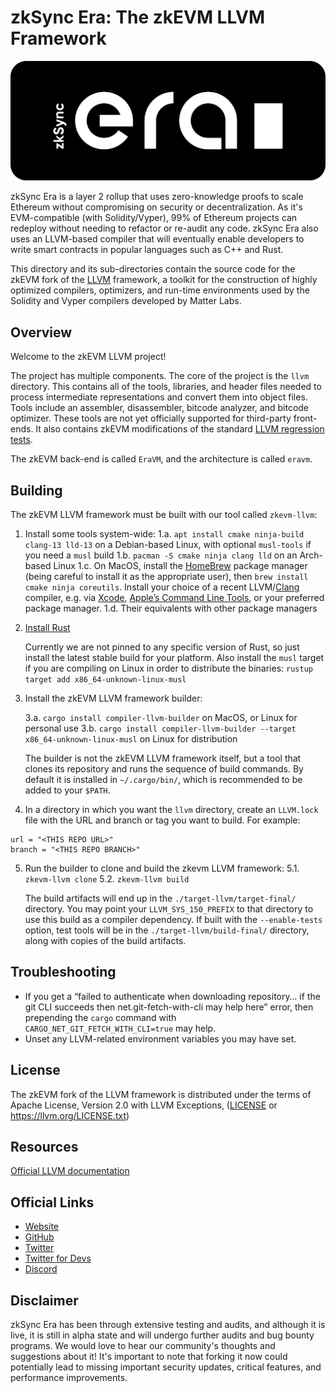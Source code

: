 # zkSync Era: The zkEVM LLVM Framework

[![Logo](eraLogo.svg)](https://zksync.io/)

zkSync Era is a layer 2 rollup that uses zero-knowledge proofs to scale Ethereum without compromising on security
or decentralization. As it's EVM-compatible (with Solidity/Vyper), 99% of Ethereum projects can redeploy without
needing to refactor or re-audit any code. zkSync Era also uses an LLVM-based compiler that will eventually enable
developers to write smart contracts in popular languages such as C++ and Rust.

This directory and its sub-directories contain the source code for the zkEVM fork of the [LLVM](https://llvm.org) framework,
a toolkit for the construction of highly optimized compilers, optimizers, and run-time environments
used by the Solidity and Vyper compilers developed by Matter Labs.

## Overview

Welcome to the zkEVM LLVM project!

The project has multiple components. The core of the project is
the `llvm` directory. This contains all of the tools, libraries, and header
files needed to process intermediate representations and convert them into
object files. Tools include an assembler, disassembler, bitcode analyzer, and
bitcode optimizer. These tools are not yet officially supported for third-party front-ends.
It also contains zkEVM modifications of the standard [LLVM regression tests](https://llvm.org/docs/TestingGuide.html#regression-tests).

The zkEVM back-end is called `EraVM`, and the architecture is called `eravm`.


## Building


The zkEVM LLVM framework must be built with our tool called `zkevm-llvm`:


1. Install some tools system-wide:
   1.a. `apt install cmake ninja-build clang-13 lld-13` on a Debian-based Linux, with optional `musl-tools` if you need a `musl` build
   1.b. `pacman -S cmake ninja clang lld` on an Arch-based Linux
   1.c. On MacOS, install the [HomeBrew](https://brew.sh) package manager (being careful to install it as the appropriate user), then `brew install cmake ninja coreutils`. Install your choice of a recent LLVM/[Clang](https://clang.llvm.org) compiler, e.g. via [Xcode](https://developer.apple.com/xcode/), [Apple’s Command Line Tools](https://developer.apple.com/library/archive/technotes/tn2339/_index.html), or your preferred package manager.
   1.d. Their equivalents with other package managers

2. [Install Rust](https://www.rust-lang.org/tools/install)

   Currently we are not pinned to any specific version of Rust, so just install the latest stable build for your platform.
   Also install the `musl` target if you are compiling on Linux in order to distribute the binaries:
   `rustup target add x86_64-unknown-linux-musl`

3. Install the zkEVM LLVM framework builder:

   3.a. `cargo install compiler-llvm-builder` on MacOS, or Linux for personal use
   3.b. `cargo install compiler-llvm-builder --target x86_64-unknown-linux-musl` on Linux for distribution

   The builder is not the zkEVM LLVM framework itself, but a tool that clones its repository and runs the sequence of build commands.
   By default it is installed in `~/.cargo/bin/`, which is recommended to be added to your `$PATH`.

4. In a directory in which you want the `llvm` directory, create an `LLVM.lock` file with the URL and branch or tag you want to build. For example:

  ```
  url = "<THIS REPO URL>"
  branch = "<THIS REPO BRANCH>"
  ```

5. Run the builder to clone and build the zkevm LLVM framework:
   5.1. `zkevm-llvm clone`
   5.2. `zkevm-llvm build`

   The build artifacts will end up in the `./target-llvm/target-final/` directory.
   You may point your `LLVM_SYS_150_PREFIX` to that directory to use this build as a compiler dependency.
   If built with the `--enable-tests` option, test tools will be in the `./target-llvm/build-final/` directory, along with copies of the build artifacts.

## Troubleshooting

- If you get a “failed to authenticate when downloading repository… if the git CLI succeeds then net.git-fetch-with-cli may help here” error,
then prepending the `cargo` command with `CARGO_NET_GIT_FETCH_WITH_CLI=true` may help.
- Unset any LLVM-related environment variables you may have set.

## License

The zkEVM fork of the LLVM framework is distributed under the terms of
Apache License, Version 2.0 with LLVM Exceptions, ([LICENSE](LICENSE) or <https://llvm.org/LICENSE.txt>)

## Resources

[Official LLVM documentation](https://llvm.org/docs/GettingStarted.html)

## Official Links

- [Website](https://zksync.io/)
- [GitHub](https://github.com/matter-labs)
- [Twitter](https://twitter.com/zksync)
- [Twitter for Devs](https://twitter.com/zkSyncDevs)
- [Discord](https://join.zksync.dev/)

## Disclaimer

zkSync Era has been through extensive testing and audits, and although it is live, it is still in alpha state and
will undergo further audits and bug bounty programs. We would love to hear our community's thoughts and suggestions
about it!
It's important to note that forking it now could potentially lead to missing important
security updates, critical features, and performance improvements.
